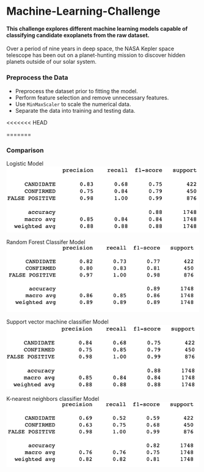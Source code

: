 # Machine-Learning-Challenge

#### This challenge explores different machine learning models capable of classifying candidate exoplanets from the raw dataset.
Over a period of nine years in deep space, the NASA Kepler space telescope has been out on a planet-hunting mission to discover hidden planets outside of our solar system.

### Preprocess the Data

* Preprocess the dataset prior to fitting the model.
* Perform feature selection and remove unnecessary features.
* Use `MinMaxScaler` to scale the numerical data.
* Separate the data into training and testing data.

<<<<<<< HEAD



=======
### Comparison

Logistic Model
![Model](img/logistic.png)

Random Forest Classifer Model
![Model](img/forest.png)

Support vector machine classifier Model
![Model](img/SVC.png)

K-nearest neighbors classifier Model
![Model](img/knn.png)
